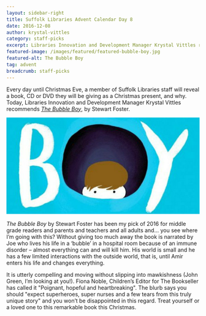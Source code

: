 ```yaml
---
layout: sidebar-right
title: Suffolk Libraries Advent Calendar Day 8
date: 2016-12-08
author: krystal-vittles
category: staff-picks
excerpt: Libraries Innovation and Development Manager Krystal Vittles recommends <cite>The Bubble Boy</cite>, by Stewart Foster.
featured-image: /images/featured/featured-bubble-boy.jpg
featured-alt: The Bubble Boy
tag: advent
breadcrumb: staff-picks
---
```


Every day until Christmas Eve, a member of Suffolk Libraries staff will reveal a book, CD or DVD they will be giving as a Christmas present, and why. Today, Libraries Innovation and Development Manager Krystal Vittles recommends <a href="https://suffolk.spydus.co.uk/cgi-bin/spydus.exe/ENQ/OPAC/BIBENQ?BRN=1958192"><cite>The Bubble Boy</cite></a>, by Stewart Foster.

![Bubble Boy](/images/featured/featured-bubble-boy.jpg)

<cite>The Bubble Boy</cite> by Stewart Foster has been my pick of 2016 for middle grade readers and parents and teachers and all adults and... you see where I’m going with this? Without giving too much away the book is narrated by Joe who lives his life in a ‘bubble’ in a hospital room because of an immune disorder – almost everything can and will kill him. His world is small and he has a few limited interactions with the outside world, that is, until Amir enters his life and changes everything.

It is utterly compelling and moving without slipping into mawkishness (John Green, I’m looking at you!). Fiona Noble, Children’s Editor for The Bookseller has called it "Poignant, hopeful and heartbreaking". The blurb says you should "expect superheroes, super nurses and a few tears from this truly unique story" and you won’t be disappointed in this regard. Treat yourself or a loved one to this remarkable book this Christmas.
